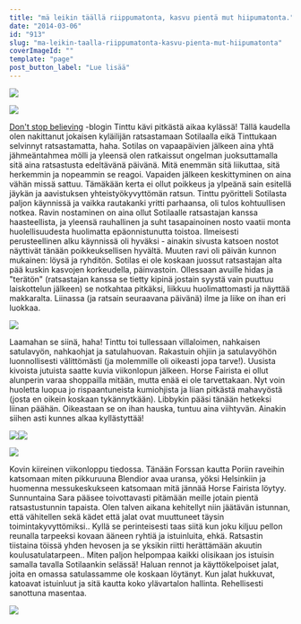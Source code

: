 ```yaml
---
title: "mä leikin täällä riippumatonta, kasvu pientä mut hiipumatonta."
date: "2014-03-06"
id: "913"
slug: "ma-leikin-taalla-riippumatonta-kasvu-pienta-mut-hiipumatonta"
coverImageId: ""
template: "page"
post_button_label: "Lue lisää"
---
```


[![](images/IMG_0128.JPG)](http://2.bp.blogspot.com/-YRJf8LJkk-c/UxjsS1bujcI/AAAAAAAAIB4/h49s6KKUNrw/s1600/IMG_0128.JPG)

  

[![](images/IMG_0074.JPG)](http://2.bp.blogspot.com/-1Vc7Uo5Y0kg/UxjsQcjZBMI/AAAAAAAAIBQ/fRzO5DjdeCE/s1600/IMG_0074.JPG)

  

[Don't stop believing](http://puskaponi.blogspot.fi/) -blogin Tinttu kävi pitkästä aikaa kylässä! Tällä kaudella olen nakittanut jokaisen kyläilijän ratsastamaan Sotilaalla eikä Tinttukaan selvinnyt ratsastamatta, haha. Sotilas on vapaapäivien jälkeen aina yhtä jähmeäntahmea mölli ja yleensä olen ratkaissut ongelman juoksuttamalla sitä aina ratsastusta edeltävänä päivänä. Mitä enemmän sitä liikuttaa, sitä herkemmin ja nopeammin se reagoi. Vapaiden jälkeen keskittyminen on aina vähän missä sattuu. Tämäkään kerta ei ollut poikkeus ja ylpeänä sain esitellä jäykän ja aavistuksen yhteistyökyvyttömän ratsun. Tinttu pyöritteli Sotilasta paljon käynnissä ja vaikka rautakanki yritti parhaansa, oli tulos kohtuullisen notkea. Ravin nostaminen on aina ollut Sotilaalle ratsastajan kanssa haasteellista, ja yleensä rauhallinen ja suht tasapainoinen nosto vaatii monta huolellisuudesta huolimatta epäonnistunutta toistoa. Ilmeisesti perusteellinen alku käynnissä oli hyväksi - ainakin sivusta katsoen nostot näyttivät tänään poikkeuksellisen hyvältä. Muuten ravi oli päivän kunnon mukainen: löysä ja ryhditön. Sotilas ei ole koskaan juossut ratsastajan alta pää kuskin kasvojen korkeudella, päinvastoin. Ollessaan avuille hidas ja "terätön" (ratsastajan kanssa se tietty kipinä jostain syystä vain puuttuu laiskottelun jälkeen) se notkahtaa pitkäksi, liikkuu huolimattomasti ja näyttää makkaralta. Liinassa (ja ratsain seuraavana päivänä) ilme ja liike on ihan eri luokkaa.

  

[![](images/IMG_0012.JPG)](http://1.bp.blogspot.com/-K_C9LtPUXp8/UxjsQO8OfNI/AAAAAAAAIBY/NkfeZGYvXWg/s1600/IMG_0012.JPG)

  

Laamahan se siinä, haha! Tinttu toi tullessaan villaloimen, nahkaisen satulavyön, nahkaohjat ja satulahuovan. Rakastuin ohjiin ja satulavyöhön luonnollisesti välittömästi (ja molemmille oli oikeasti jopa tarve!). Uusista kivoista jutuista saatte kuvia viikonlopun jälkeen. Horse Fairista ei ollut alunperin varaa shoppailla mitään, mutta enää ei ole tarvettakaan. Nyt voin huoletta luopua jo rispaantuneista kumiohjista ja liian pitkästä mahavyöstä (josta en oikein koskaan tykännytkään). Libbykin pääsi tänään hetkeksi liinan päähän. Oikeastaan se on ihan hauska, tuntuu aina viihtyvän. Ainakin siihen asti kunnes alkaa kyllästyttää!

  

[![](images/IMG_0145.JPG)](http://3.bp.blogspot.com/-mAnqtWwMe1Q/UxjsJvuJzFI/AAAAAAAAIBI/vMUYffqWcx8/s1600/IMG_0145.JPG)[![](images/IMG_0126.JPG)](http://2.bp.blogspot.com/-M9EujzBs5bc/UxjsJdR60zI/AAAAAAAAIBE/CVpaHrYAsMQ/s1600/IMG_0126.JPG)

  

[![](images/IMG_0081.JPG)](http://3.bp.blogspot.com/-S66P_36OaEw/UxjsGgTBRGI/AAAAAAAAIA4/znAuM1HPhXc/s1600/IMG_0081.JPG)

  
Kovin kiireinen viikonloppu tiedossa. Tänään Forssan kautta Poriin raveihin katsomaan miten pikkuruuna Blendior avaa uransa, yöksi Helsinkiin ja huomenna messukeskukseen katsomaan mitä jännää Horse Fairista löytyy. Sunnuntaina Sara pääsee toivottavasti pitämään meille jotain pientä ratsastustunnin tapaista. Olen talven aikana kehitellyt niin jäätävän istunnan, että vähitellen sekä kädet että jalat ovat muuttuneet täysin toimintakyvyttömiksi.. Kyllä se perinteisesti taas siitä kun joku kiljuu pellon reunalla tarpeeksi kovaan ääneen ryhtiä ja istuinluita, ehkä. Ratsastin tiistaina töissä yhden hevosen ja se yksikin riitti herättämään akuutin koulusatulatarpeen.. Miten paljon helpompaa kaikki olisikaan jos istuisin samalla tavalla Sotilaankin selässä! Haluan rennot ja käyttökelpoiset jalat, joita en omassa satulassamme ole koskaan löytänyt. Kun jalat hukkuvat, katoavat istuinluut ja sitä kautta koko ylävartalon hallinta. Rehellisesti sanottuna masentaa.  
  

[![](images/IMG_0016.JPG)](http://2.bp.blogspot.com/-5xrD9D9ItM8/Uxj4qsqGF9I/AAAAAAAAICk/LpndJQBQVhY/s1600/IMG_0016.JPG)
